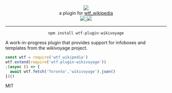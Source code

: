 <div align="center">
  <img src="https://cloud.githubusercontent.com/assets/399657/23590290/ede73772-01aa-11e7-8915-181ef21027bc.png" />

  <div>a plugin for <a href="https://github.com/spencermountain/wtf_wikipedia/">wtf_wikipedia</a></div>
  
  <!-- npm version -->
  <a href="https://npmjs.org/package/wtf-plugin-wikivoyage">
    <img src="https://img.shields.io/npm/v/wtf-plugin-wikivoyage.svg?style=flat-square" />
  </a>
  
  <!-- file size -->
  <a href="https://unpkg.com/wtf-plugin-wikivoyage/builds/wtf-plugin-wikivoyage.min.js">
    <img src="https://badge-size.herokuapp.com/spencermountain/wtf-plugin-wikivoyage/master/builds/wtf-plugin-wikivoyage.min.js" />
  </a>
   <hr/>
</div>

<div align="center">
  <code>npm install wtf-plugin-wikivoyage</code>
</div>

A work-in-progress plugin that provides support for infoboxes and templates from the wikivoyage project.

```js
const wtf = require('wtf_wikipedia')
wtf.extend(require('wtf-plugin-wikivoyage'))
;(async () => {
  await wtf.fetch('Toronto','wikivoyage').json()
})()
```

MIT